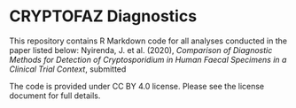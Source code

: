 # CRYPTOFAZ Diagnostics

This repository contains R Markdown code for all analyses conducted in the paper listed below:
Nyirenda, J. et al. (2020), *Comparison of Diagnostic Methods for Detection of Cryptosporidium in Human Faecal Specimens in a Clinical Trial Context*, submitted

The code is provided under CC BY 4.0 license.
Please see the license document for full details.
